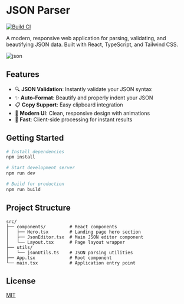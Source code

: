 # JSON Parser
[![Build CI](https://github.com/petemihaylov/json-parser/actions/workflows/build.yml/badge.svg)](https://github.com/petemihaylov/json-parser/actions/workflows/build.yml)

A modern, responsive web application for parsing, validating, and beautifying JSON data. Built with React, TypeScript, and Tailwind CSS.

![json](https://github.com/user-attachments/assets/fbfc58ca-0692-4931-b72d-357ac4245cdd)

## Features

- 🔍 **JSON Validation**: Instantly validate your JSON syntax
- ✨ **Auto-Format**: Beautify and properly indent your JSON
- 📋 **Copy Support**: Easy clipboard integration
- 🎨 **Modern UI**: Clean, responsive design with animations
- 🚀 **Fast**: Client-side processing for instant results

## Getting Started

```bash
# Install dependencies
npm install
```

```bash
# Start development server
npm run dev
```

```bash
# Build for production
npm run build
```

## Project Structure

```
src/
├── components/         # React components
│   ├── Hero.tsx        # Landing page hero section
│   ├── JsonEditor.tsx  # Main JSON editor component
│   └── Layout.tsx      # Page layout wrapper
├── utils/
│   └── jsonUtils.ts    # JSON parsing utilities
├── App.tsx             # Root component
└── main.tsx            # Application entry point
```

## License

[MIT](https://github.com/petemihaylov/json-parser/blob/master/LICENSE)
